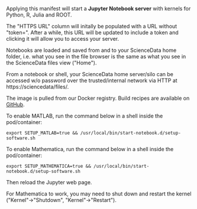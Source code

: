 Applying this manifest will start a **Jupyter Notebook server** with kernels for Python, R, Julia and ROOT.

The "HTTPS URL" column will initally be populated with a URL without "token=". After a while, this URL will be updated to include a token and clicking it will allow you to access your server.

Notebooks are loaded and saved from and to your ScienceData home folder, i.e. what you see in the file browser is the same as what you see in the ScienceData files view ("Home").

From a notebook or shell, your ScienceData  home server/silo can be accessed w/o password over the trusted/internal network via HTTP at https://sciencedata/files/.

The image is pulled from our Docker registry. Build recipes are available on [GitHub](https://github.com/deic-dk/sciencedata_images).

To enable MATLAB, run the command below in a shell inside the pod/container:

```
export SETUP_MATLAB=true && /usr/local/bin/start-notebook.d/setup-software.sh
```

To enable Mathematica, run the command below in a shell inside the pod/container:

```
export SETUP_MATHEMATICA=true && /usr/local/bin/start-notebook.d/setup-software.sh
```

Then reload the Jupyter web page.

For Mathematica to work, you may need to shut down and restart the kernel ("Kernel"->"Shutdown", "Kernel"->"Restart").

